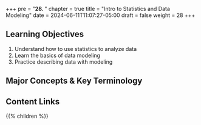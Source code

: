 +++
pre = "<b>28. </b>"
chapter = true
title = "Intro to Statistics and Data Modeling"
date = 2024-06-11T11:07:27-05:00
draft = false
weight = 28
+++

## Learning Objectives
1. Understand how to use statistics to analyze data
1. Learn the basics of data modeling
1. Practice describing data with modeling

## Major Concepts & Key Terminology

## Content Links

{{% children %}}
